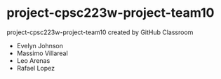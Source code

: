 # project-cpsc223w-project-team10
project-cpsc223w-project-team10 created by GitHub Classroom
- Evelyn Johnson
- Massimo Villareal
- Leo Arenas
- Rafael Lopez
